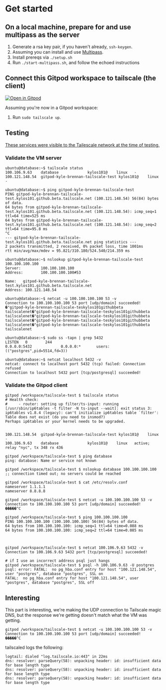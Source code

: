 # Get started

## On a local machine, prepare for and use multipass as the server

1. Generate a rsa key pair, if you haven't already, `ssh-keygen`.
2. Assuming you can install and use [Multipass](https://github.com/canonical/multipass).
3. Install prereqs via `./setup.sh`
4. Run `./start-multipass.sh`, and follow the echoed instructions
## Connect this Gitpod workspace to tailscale (the client)

[![Open in Gitpod](https://gitpod.io/button/open-in-gitpod.svg)](https://gitpod.io/#https://github.com/gitpod-io/workspace-images)

Assuming you're now in a Gitpod workspace:

1. Run `sudo tailscale up`.

## Testing

[These services were visible to the Tailescale network at the time of testing.](https://github.com/kylos101/tailscale-test/issues/1)

### Validate the VM server

```shell
ubuntu@database:~$ tailscale status
100.106.9.63    database             kylos101@    linux   -
100.121.148.54  gitpod-kyle-brennan-tailscale-test kylos101@    linux   -

ubuntu@database:~$ ping gitpod-kyle-brennan-tailscale-test
PING gitpod-kyle-brennan-tailscale-test.kylos101.github.beta.tailscale.net (100.121.148.54) 56(84) bytes of data.
64 bytes from gitpod-kyle-brennan-tailscale-test.kylos101.github.beta.tailscale.net (100.121.148.54): icmp_seq=1 ttl=64 time=525 ms
64 bytes from gitpod-kyle-brennan-tailscale-test.kylos101.github.beta.tailscale.net (100.121.148.54): icmp_seq=2 ttl=64 time=95.8 ms
^C
--- gitpod-kyle-brennan-tailscale-test.kylos101.github.beta.tailscale.net ping statistics ---
2 packets transmitted, 2 received, 0% packet loss, time 1001ms
rtt min/avg/max/mdev = 95.821/310.180/524.540/214.359 ms

ubuntu@database:~$ nslookup gitpod-kyle-brennan-tailscale-test 100.100.100.100
Server:         100.100.100.100
Address:        100.100.100.100#53

Name:   gitpod-kyle-brennan-tailscale-test.kylos101.github.beta.tailscale.net
Address: 100.121.148.54

ubuntu@database:~$ netcat -u 100.100.100.100 53 -v
Connection to 100.100.100.100 53 port [udp/domain] succeeded!
�"gitpod-kyle-brennan-tailscale-teskylos101githubbeta   tailscalenet�"gitpod-kyle-brennan-tailscale-teskylos101githubbeta       tailscalenet�"gitpod-kyle-brennan-tailscale-teskylos101githubbeta    tailscalenet�"gitpod-kyle-brennan-tailscale-teskylos101githubbeta       tailscalenet�"gitpod-kyle-brennan-tailscale-teskylos101githubbeta       tailscalenet

ubuntu@database:~$ sudo ss -tapn | grep 5432
LISTEN   0        244                                           0.0.0.0:5432             0.0.0.0:*       users:(("postgres",pid=5514,fd=3))

ubuntu@database:~$ netcat localhost 5432 -v
netcat: connect to localhost port 5432 (tcp) failed: Connection refused
Connection to localhost 5432 port [tcp/postgresql] succeeded!
```

### Validate the Gitpod client

```shell
gitpod /workspace/tailscale-test $ tailscale status
# Health check:
#     - router: setting up filter/ts-input: running [/usr/sbin/ip6tables -t filter -N ts-input --wait]: exit status 3: ip6tables v1.8.4 (legacy): can't initialize ip6tables table `filter': Table does not exist (do you need to insmod?)
Perhaps ip6tables or your kernel needs to be upgraded.


100.121.148.54  gitpod-kyle-brennan-tailscale-test kylos101@    linux   -
100.106.9.63    database             kylos101@    linux   active; relay "nyc", tx 348 rx 436

gitpod /workspace/tailscale-test $ ping database
ping: database: Name or service not known

gitpod /workspace/tailscale-test $ nslookup database 100.100.100.100
;; connection timed out; no servers could be reached

gitpod /workspace/tailscale-test $ cat /etc/resolv.conf
nameserver 1.1.1.1
nameserver 8.8.8.8

gitpod /workspace/tailscale-test $ netcat -u 100.100.100.100 53 -v
Connection to 100.100.100.100 53 port [udp/domain] succeeded!
�����^C

gitpod /workspace/tailscale-test $ ping 100.100.100.100
PING 100.100.100.100 (100.100.100.100) 56(84) bytes of data.
64 bytes from 100.100.100.100: icmp_seq=1 ttl=64 time=0.088 ms
64 bytes from 100.100.100.100: icmp_seq=2 ttl=64 time=0.085 ms



gitpod /workspace/tailscale-test $ netcat 100.106.9.63 5432 -v
Connection to 100.106.9.63 5432 port [tcp/postgresql] succeeded!

# if I use an incorrect address psql just hangs
gitpod /workspace/tailscale-test $ psql -h 100.106.9.63 -U postgres
psql: error: FATAL:  no pg_hba.conf entry for host "100.121.148.54", user "postgres", database "postgres", SSL on
FATAL:  no pg_hba.conf entry for host "100.121.148.54", user "postgres", database "postgres", SSL off
```

## Interesting

This part is interesting, we're making the UDP connection to Tailscale magic DNS, but the response we're getting doesn't match what the VM was getting.

```shell
gitpod /workspace/tailscale-test $ netcat -u 100.100.100.100 53 -v
Connection to 100.100.100.100 53 port [udp/domain] succeeded!
�����^C
```

tailscaled logs the following:

```
logtail: dialed "log.tailscale.io:443" in 22ms
dns: resolver: parseQuery(58): unpacking header: id: insufficient data for base length type
dns: resolver: parseQuery(58): unpacking header: id: insufficient data for base length type
dns: resolver: parseQuery(58): unpacking header: id: insufficient data for base length type
```